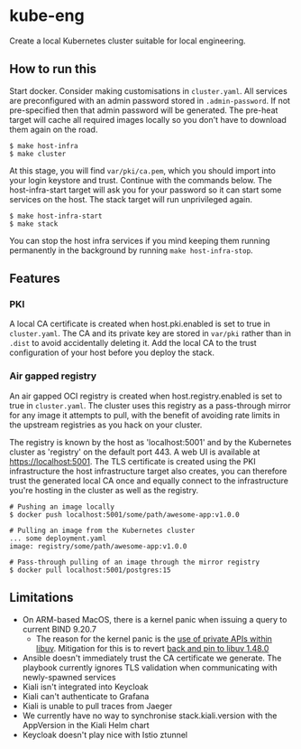 # kube-eng

Create a local Kubernetes cluster suitable for local engineering.

## How to run this

Start docker. Consider making customisations in `cluster.yaml`. All services
are preconfigured with an admin password stored in `.admin-password`. If not
pre-specified then that admin password will be generated. The pre-heat target will cache all
required images locally so you don't have to download them again on the road.

```shell
$ make host-infra
$ make cluster
```

At this stage, you will find `var/pki/ca.pem`, which you should import into your login keystore and trust. Continue with the commands below. The host-infra-start target will ask you for your password
so it can start some services on the host. The stack target will run unprivileged again.

```shell
$ make host-infra-start
$ make stack
```

You can stop the host infra services if you mind keeping them running permanently in the background by running `make host-infra-stop`.

## Features

### PKI

A local CA certificate is created when host.pki.enabled is set to true in `cluster.yaml`. The CA and its private key
are stored in `var/pki` rather than in `.dist` to avoid accidentally deleting it. Add the local CA to the trust configuration
of your host before you deploy the stack.

### Air gapped registry

An air gapped OCI registry is created when host.registry.enabled is set to true in `cluster.yaml`. The cluster uses this
registry as a pass-through mirror for any image it attempts to pull, with the benefit of avoiding rate limits in the 
upstream registries as you hack on your cluster. 

The registry is known by the host as 'localhost:5001' and by the Kubernetes cluster as 'registry' on the default port 443. A web UI is available
at [https://localhost:5001](https://localhost:5001). The TLS certificate is created using the PKI infrastructure the host
infrastructure target also creates, you can therefore trust the generated local CA once and equally connect to the
infrastructure you're hosting in the cluster as well as the registry.

```shell
# Pushing an image locally
$ docker push localhost:5001/some/path/awesome-app:v1.0.0

# Pulling an image from the Kubernetes cluster
... some deployment.yaml
image: registry/some/path/awesome-app:v1.0.0

# Pass-through pulling of an image through the mirror registry
$ docker pull localhost:5001/postgres:15
```

## Limitations

* On ARM-based MacOS, there is a kernel panic when issuing a query to current BIND 9.20.7
  * The reason for the kernel panic is the [use of private APIs within libuv](https://github.com/libuv/libuv/issues/4594). Mitigation for this is to revert [back and pin to libuv 1.48.0](https://delaat.net/setup/#mozTocId756945)
* Ansible doesn't immediately trust the CA certificate we generate. The playbook currently ignores TLS validation when communicating with newly-spawned services
* Kiali isn't integrated into Keycloak
* Kiali can't authenticate to Grafana
* Kiali is unable to pull traces from Jaeger
* We currently have no way to synchronise stack.kiali.version with the AppVersion in the Kiali Helm chart
* Keycloak doesn't play nice with Istio ztunnel
